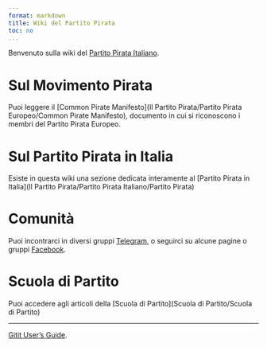 ```yaml
---
format: markdown
title: Wiki del Partito Pirata
toc: no
...
```


Benvenuto sulla wiki del [Partito Pirata Italiano](http://www.partito-pirata.it).

# Sul Movimento Pirata
Puoi leggere il [Common Pirate Manifesto](Il Partito Pirata/Partito Pirata Europeo/Common Pirate Manifesto), documento in cui si riconoscono i membri del Partito Pirata Europeo.

# Sul Partito Pirata in Italia
Esiste in questa wiki una sezione dedicata interamente al [Partito Pirata in Italia](Il Partito Pirata/Partito Pirata Italiano/Partito Pirata)

# Comunità
Puoi incontrarci in diversi gruppi [Telegram](), o seguirci su alcune pagine o gruppi [Facebook](). 

# Scuola di Partito
Puoi accedere agli articoli della [Scuola di Partito](Scuola di Partito/Scuola di Partito)

------

[Gitit User’s Guide]().


